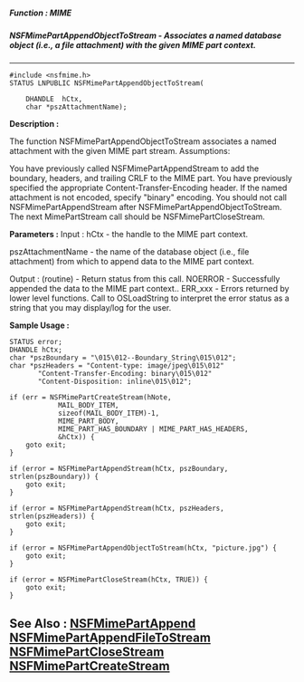 ##### Function : MIME
##### NSFMimePartAppendObjectToStream - Associates a named database object (i.e., a file attachment) with the given MIME part context.
---
```
#include <nsfmime.h>
STATUS LNPUBLIC NSFMimePartAppendObjectToStream(

	DHANDLE  hCtx,
	char *pszAttachmentName);
```
**Description :**

The function NSFMimePartAppendObjectToStream associates a named attachment with 
the given MIME part stream.  Assumptions:

You have previously called NSFMimePartAppendStream to add the boundary, 
headers, and trailing CRLF to the MIME part.
You have previously specified the appropriate Content-Transfer-Encoding 
header.  If the named attachment is not encoded, specify "binary" encoding.
You should not call NSFMimePartAppendStream after 
NSFMimePartAppendObjectToStream. The next MimePartStream call should be 
NSFMimePartCloseStream.

**Parameters :**
Input :
hCtx  -  the handle to the MIME part context.

pszAttachmentName  -  the name of the database object (i.e., file attachment) from which to append data to the MIME part context.

Output :
(routine)  -  Return status from this call.
	NOERROR - Successfully appended the data to the MIME part context..
	ERR_xxx - Errors returned by lower level functions.  Call to OSLoadString to interpret the error status as a string that you may display/log for the user.




**Sample Usage :**
```
STATUS error;
DHANDLE hCtx;
char *pszBoundary = "\015\012--Boundary_String\015\012";
char *pszHeaders = "Content-type: image/jpeg\015\012"
	   "Content-Transfer-Encoding: binary\015\012"
	   "Content-Disposition: inline\015\012";

if (err = NSFMimePartCreateStream(hNote,
	        MAIL_BODY_ITEM,
	        sizeof(MAIL_BODY_ITEM)-1,
	        MIME_PART_BODY,
	        MIME_PART_HAS_BOUNDARY | MIME_PART_HAS_HEADERS,
	        &hCtx)) {
	goto exit;
}

if (error = NSFMimePartAppendStream(hCtx, pszBoundary, strlen(pszBoundary)) {
	goto exit;
}

if (error = NSFMimePartAppendStream(hCtx, pszHeaders, strlen(pszHeaders)) {
	goto exit;
}

if (error = NSFMimePartAppendObjectToStream(hCtx, "picture.jpg") {
	goto exit;
}

if (error = NSFMimePartCloseStream(hCtx, TRUE)) {
	goto exit;
}

```
**See Also :**
[NSFMimePartAppend](/domino-c-api-docs/reference/Func/NSFMimePartAppend)
[NSFMimePartAppendFileToStream](/domino-c-api-docs/reference/Func/NSFMimePartAppendFileToStream)
[NSFMimePartCloseStream](/domino-c-api-docs/reference/Func/NSFMimePartCloseStream)
[NSFMimePartCreateStream](/domino-c-api-docs/reference/Func/NSFMimePartCreateStream)
---
